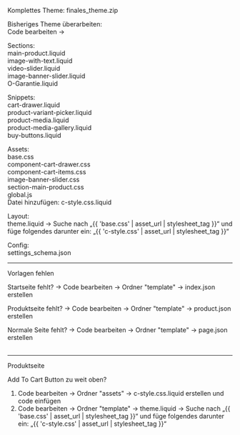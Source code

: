 Komplettes Theme: finales_theme.zip

Bisheriges Theme überarbeiten:<br>
Code bearbeiten ->

Sections: <br>
main-product.liquid<br>
image-with-text.liquid<br>
video-slider.liquid<br>
image-banner-slider.liquid<br>
O-Garantie.liquid<br>


Snippets:<br>
cart-drawer.liquid<br>
product-variant-picker.liquid<br>
product-media.liquid<br>
product-media-gallery.liquid<br>
buy-buttons.liquid<br>

Assets:<br>
base.css<br>
component-cart-drawer.css<br>
component-cart-items.css<br>
image-banner-slider.css<br>
section-main-product.css<br>
global.js<br>
Datei hinzufügen: c-style.css.liquid<br>

Layout:<br>
theme.liquid -> Suche nach „{{ 'base.css' | asset_url | stylesheet_tag }}“ und füge folgendes darunter ein: „{{ 'c-style.css' | asset_url | stylesheet_tag }}“

Config:<br>
settings_schema.json
<br>

________________________________________

Vorlagen fehlen<br>

Startseite fehlt? -> Code bearbeiten -> Ordner "template" -> index.json erstellen<br>

Produktseite fehlt? -> Code bearbeiten -> Ordner "template" -> product.json erstellen<br>

Normale Seite fehlt? -> Code bearbeiten -> Ordner "template" -> page.json erstellen<br>
<br>
________________________________________

Produktseite<br>

Add To Cart Button zu weit oben?<br>
1. Code bearbeiten -> Ordner "assets" -> c-style.css.liquid erstellen und code einfügen<br>
2. Code bearbeiten -> Ordner "template" -> theme.liquid -> Suche nach „{{ 'base.css' | asset_url | stylesheet_tag }}“ und füge folgendes darunter ein: „{{ 'c-style.css' | asset_url | stylesheet_tag }}“<br>
